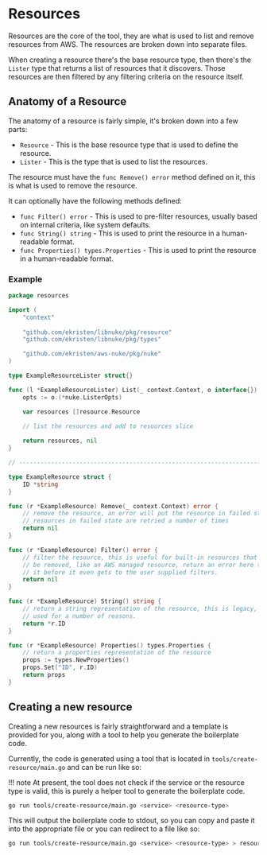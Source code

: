 # Resources

Resources are the core of the tool, they are what is used to list and remove resources from AWS. The resources are
broken down into separate files. 

When creating a resource there's the base resource type, then there's the `Lister` type that returns a list of resources
that it discovers. Those resources are then filtered by any filtering criteria on the resource itself.

## Anatomy of a Resource

The anatomy of a resource is fairly simple, it's broken down into a few parts:

- `Resource` - This is the base resource type that is used to define the resource.
- `Lister` - This is the type that is used to list the resources.

The resource must have the `func Remove() error` method defined on it, this is what is used to remove the resource.

It can optionally have the following methods defined:

- `func Filter() error` - This is used to pre-filter resources, usually based on internal criteria, like system defaults.
- `func String() string` - This is used to print the resource in a human-readable format.
- `func Properties() types.Properties` - This is used to print the resource in a human-readable format.

### Example

```go
package resources

import (
	"context"
	
	"github.com/ekristen/libnuke/pkg/resource"
	"github.com/ekristen/libnuke/pkg/types"

	"github.com/ekristen/aws-nuke/pkg/nuke"
)

type ExampleResourceLister struct{}

func (l *ExampleResourceLister) List(_ context.Context, o interface{}) ([]resource.Resource, error) {
	opts := o.(*nuke.ListerOpts)

	var resources []resource.Resource
	
	// list the resources and add to resources slice

	return resources, nil
}

// -----------------------------------------------------------------------------

type ExampleResource struct {
	ID *string
}

func (r *ExampleResource) Remove(_ context.Context) error {
	// remove the resource, an error will put the resource in failed state
	// resources in failed state are retried a number of times
	return nil
}

func (r *ExampleResource) Filter() error {
	// filter the resource, this is useful for built-in resources that cannot
	// be removed, like an AWS managed resource, return an error here to filter
	// it before it even gets to the user supplied filters.
	return nil
}

func (r *ExampleResource) String() string {
	// return a string representation of the resource, this is legacy, but still
	// used for a number of reasons.
	return *r.ID
}

func (r *ExampleResource) Properties() types.Properties {
	// return a properties representation of the resource
	props := types.NewProperties()
	props.Set("ID", r.ID)
	return props
}
```

## Creating a new resource

Creating a new resources is fairly straightforward and a template is provided for you, along with a tool to help you
generate the boilerplate code.

Currently, the code is generated using a tool that is located in `tools/create-resource/main.go` and can be run like so:

!!! note
    At present, the tool does not check if the service or the resource type is valid, this is purely a helper tool to
    generate the boilerplate code.

```bash
go run tools/create-resource/main.go <service> <resource-type>
```

This will output the boilerplate code to stdout, so you can copy and paste it into the appropriate file or you can
redirect to a file like so:

```bash
go run tools/create-resource/main.go <service> <resource-type> > resources/<resource-type>.go
```

